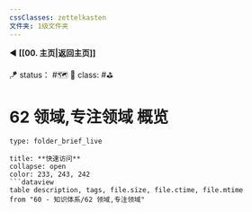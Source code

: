 ```yaml
---
cssClasses: zettelkasten
文件夹: 1级文件夹
---
```


◀️ **[[00. 主页|返回主页]]**

🪁 status： #🗺️
🎏 class: #⛳
 
# 62 领域,专注领域 概览

```ccard
type: folder_brief_live
```
 
```ad-todo
title: **快速访问**
collapse: open
color: 233, 243, 242
```dataview
table description, tags, file.size, file.ctime, file.mtime
from "60 - 知识体系/62 领域,专注领域"
```